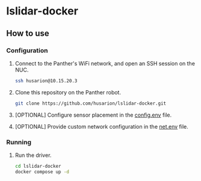 # lslidar-docker


## How to use

### Configuration

1. Connect to the Panther's WiFi network, and open an SSH session on the NUC.
  
    ```bash
    ssh husarion@10.15.20.3
    ```

1. Clone this repository on the Panther robot.

    ```bash
    git clone https://github.com/husarion/lslidar-docker.git
    ```

1. [OPTIONAL] Configure sensor placement in the [config.env](./config/config.env) file.
1. [OPTIONAL] Provide custom network configuration in the [net.env](./config/net.env) file.

### Running

1. Run the driver.

    ```bash
    cd lslidar-docker
    docker compose up -d
    ```


